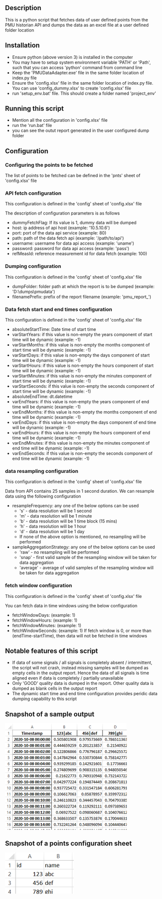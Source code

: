 ## Description
This is a python script that fetches data of user defined points from the PMU historian API and dumps the data as an excel file at a user defined folder location

## Installation
* Ensure python (above version 3) is installed in the computer
* You may have to setup system environment variable 'PATH' or 'Path', such that you can access 'python' command from command line
* Keep the 'PMUDataAdapter.exe' file in the same folder location of index.py file
* Ensure the 'config.xlsx' file in the same folder location of index.py file. You can use 'config_dummy.xlsx' to create 'config.xlsx' file
* run 'setup_env.bat' file. This should create a folder named 'project_env'

## Running this script
* Mention all the configuration in 'config.xlsx' file
* run the 'run.bat' file
* you can see the outut report generated in the user configured dump folder

## Configuration

### Configuring the points to be fetched
The list of points to be fetched can be defined in the 'pnts' sheet of 'config.xlsx' file

### API fetch configuration
This configuration is defined in the 'config' sheet of 'config.xlsx' file

The description of configuration parameters is as follows
* dummyFetchFlag: If its value is 1, dummy data will be dumped
* host: ip address of api host (example: '10.5.10.6')
* port: port of the data api service (example: 80)
* path: path of the data fetch api (example: '/path/to/api')
* username: username for data api access (example: 'uname')
* password: password for data api access (example: 'pass')
* refMeasId: reference measurement id for data fetch (example: 100)

### Dumping configuration
This configuration is defined in the 'config' sheet of 'config.xlsx' file
* dumpFolder: folder path at which the report is to be dumped (example: 'D:\dumps\pmudata')
* filenamePrefix: prefix of the report filename (example: 'pmu_report_')

### Data fetch start and end times configuration
This configuration is defined in the 'config' sheet of 'config.xlsx' file
* absoluteStartTime: Date time of start time
* varStartYears: if this value is non-empty the years component of start time will be dynamic (example: -1)
* varStartMonths: if this value is non-empty the months component of start time will be dynamic (example: -1)
* varStartDays: if this value is non-empty the days component of start time will be dynamic (example: -1)
* varStartHours: if this value is non-empty the hours component of start time will be dynamic (example: -1)
* varStartMinutes: if this value is non-empty the minutes component of start time will be dynamic (example: -1)
* varStartSeconds: if this value is non-empty the seconds component of start time will be dynamic (example: -1)
* absoluteEndTime: dt.datetime
* varEndYears: if this value is non-empty the years component of end time will be dynamic (example: -1)
* varEndMonths: if this value is non-empty the months component of end time will be dynamic (example: -1)
* varEndDays: if this value is non-empty the days component of end time will be dynamic (example: -1)
* varEndHours: if this value is non-empty the hours component of end time will be dynamic (example: -1)
* varEndMinutes: if this value is non-empty the minutes component of end time will be dynamic (example: -1)
* varEndSeconds: if this value is non-empty the seconds component of end time will be dynamic (example: -1)

### data resampling configuration
This configuration is defined in the 'config' sheet of 'config.xlsx' file

Data from API contains 25 samples in 1 second duration. We can resample data using the following configuration
* resampleFrequency: any one of the below options can be used
    * 's' - data resolution will be 1 second
    * 'm' - data resolution will be 1 minute
    * 'b' - data resolution will be 1 time block (15 mins)
    * 'h' - data resolution will be 1 hour
    * 'd' - data resolution will be 1 day
    * If none of the above option is mentioned, no resampling will be performed
* sampleAggregationStrategy: any one of the below options can be used
    * 'raw' - no resampling will be performed
    * 'snap' - first valid sample of the resampling window will be taken for data aggregation
    * 'average' - average of valid samples of the resampling window will be taken for data aggregation

### fetch window configuration
This configuration is defined in the 'config' sheet of 'config.xlsx' file

You can fetch data in time windows using the below configuration
* fetchWindowDays: (example: 1)
* fetchWindowHours: (example: 1)
* fetchWindowMinutes: (example: 1)
* fetchWindowSeconds: (example: 1)
If fetch window is 0, or more than (endTime-startTime), then data will not be fetched in time windows

## Notable features of this script
* If data of some signals / all signals is completely absent / intermittent, the script will not crash, instead missing samples will be dumped as empty cells in the output report. Hence the data of all signals is time aligned even if data is completely / partially unavailable
* Only 'GOOD' quality data is dumped in the report. Other quality data is dumped as blank cells in the output report
* The dynamic start time and end time configuration provides peridic data dumping capability to this script

## Snapshot of a sample output
![snapshot of sample output](https://github.com/nagasudhirpulla/pmu_report_generator/raw/master/assets/sample_output.png)

## Snapshot of a points configuration sheet
![points configuration sheet](https://github.com/nagasudhirpulla/pmu_report_generator/raw/master/assets/pnts_config.PNG)

